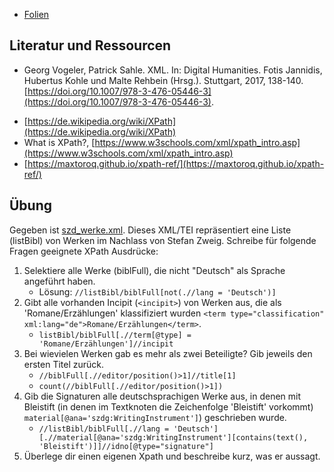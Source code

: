* [Folien](https://docs.google.com/presentation/d/1F-Kq0NN6Zxd2ijR7TTrmjHLwGwnTy35nXp6W17E3bWw/edit?usp=sharing)

## Literatur und Ressourcen

* Georg Vogeler, Patrick Sahle. XML. In: Digital Humanities. Fotis Jannidis, Hubertus Kohle und Malte Rehbein (Hrsg.). Stuttgart, 2017, 138-140. [https://doi.org/10.1007/978-3-476-05446-3](https://doi.org/10.1007/978-3-476-05446-3).
- [https://de.wikipedia.org/wiki/XPath](https://de.wikipedia.org/wiki/XPath)
- What is XPath?, [https://www.w3schools.com/xml/xpath_intro.asp](https://www.w3schools.com/xml/xpath_intro.asp)
- [https://maxtoroq.github.io/xpath-ref/](https://maxtoroq.github.io/xpath-ref/)

## Übung

Gegeben ist [szd_werke.xml](https://github.com/chpollin/Teaching/blob/master/TTT/TTT_5_XPath/szd_werke.xml). Dieses XML/TEI repräsentiert eine Liste (listBibl) von Werken im Nachlass von Stefan Zweig. Schreibe für folgende Fragen geeignete XPath Ausdrücke:
1. Selektiere alle Werke (biblFull), die nicht "Deutsch" als Sprache angeführt haben. 
   * Lösung: `//listBibl/biblFull[not(.//lang = 'Deutsch')]`
2. Gibt alle vorhanden Incipit (`<incipit>`) von Werken aus, die als 'Romane/Erzählungen' klassifiziert wurden `<term type="classification" xml:lang="de">Romane/Erzählungen</term>`.
   * `listBibl/biblFull[.//term[@type] = 'Romane/Erzählungen']//incipit`
3. Bei wievielen Werken gab es mehr als zwei Beteiligte? Gib jeweils den ersten Titel zurück.
   * `//biblFull[.//editor/position()>1]//title[1]`
   * `count(//biblFull[.//editor/position()>1])`
4. Gib die Signaturen alle deutschsprachigen Werke aus, in denen mit Bleistift (in denen im Textknoten die Zeichenfolge 'Bleistift' vorkommt) `material[@ana='szdg:WritingInstrument']`) geschrieben wurde.
   * `//listBibl/biblFull[.//lang = 'Deutsch'][.//material[@ana='szdg:WritingInstrument'][contains(text(), 'Bleistift')]]//idno[@type="signature"]`
5. Überlege dir einen eigenen Xpath und beschreibe kurz, was er aussagt.


